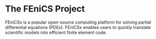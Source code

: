 # The FEniCS Project

FEniCSx is a popular open-source computing platform for solving partial differential equations (PDEs). FEniCSx enables users to quickly translate scientific models into efficient finite element code.

